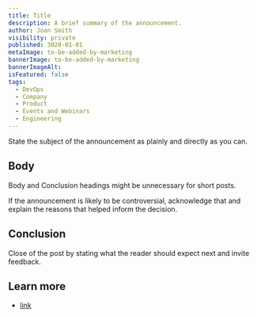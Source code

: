 ```yaml
---
title: Title
description: A brief summary of the announcement.
author: Joan Smith
visibility: private
published: 3020-01-01
metaImage: to-be-added-by-marketing
bannerImage: to-be-added-by-marketing
bannerImageAlt:
isFeatured: false
tags:
  - DevOps
  - Company
  - Product
  - Events and Webinars
  - Engineering
---
```


State the subject of the announcement as plainly and directly as you can.

## Body

Body and Conclusion headings might be unnecessary for short posts.

If the announcement is likely to be controversial, acknowledge that and explain the reasons that helped inform the decision.

## Conclusion

Close of the post by stating what the reader should expect next and invite feedback.

## Learn more

- [link](https://www.example.com/resource)
